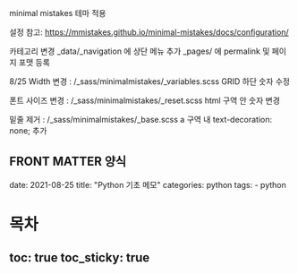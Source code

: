 minimal mistakes 테마 적용

설정 참고: https://mmistakes.github.io/minimal-mistakes/docs/configuration/




카테고리 변경
_data/_navigation 에 상단 메뉴 추가
_pages/ 에 permalink 및 페이지 포맷 등록


8/25
Width 변경 : /_sass/minimalmistakes/_variables.scss  GRID 하단 숫자 수정

폰트 사이즈 변경 : /_sass/minimalmistakes/_reset.scss
	html 구역 안 숫자 변경


밑줄 제거 : /_sass/minimalmistakes/_base.scss
	a 구역 내 text-decoration: none; 추가

FRONT MATTER 양식
---
date: 2021-08-25
title: "Python 기초 메모"
categories: python
tags:
    - python
# 목차
toc: true
toc_sticky: true
---